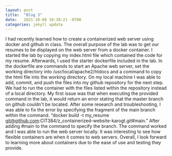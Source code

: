 ```yaml
---
layout: post
title:  "Blog 3"
date:   2021-10-08 10:38:21 -0700
categories: jekyll update
---
```

I had recently learned how to create a containerized web server using docker and github in class. The overall purpose of the lab was to get our resumes to be displayed on the web server from a docker container. I started the lab by copying my index.html file which contained the code for my resume. Afterwards, I used the starter dockerfile included in the lab. In the dockerfile are commands to start an Apache web server, set the working directory into /usr/local/apache2/htdocs and a command to copy the html file into the working directory. On my local machine I was able to add, commit, and push the files into my github repository for the next step. We had to run the container with the files listed within the repository instead of a local directory. My first issue was that when executing the provided command in the lab, it would return an error stating that the master branch on github couldn't be located. After some research and troubleshooting, I was able to fix the error by specifying the fragment of the main branch within the command. “docker build -t my_resume git@github.com:CIT384/z_containerized-website-karogt.git#main.”  After adding #main to the command to specify the branch. The command worked and I was able to run the web server locally. It was interesting to see how flexible containers are when it comes to web servers. Overall, I look forward to learning more about containers due to the ease of use and testing they provide. 